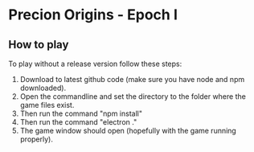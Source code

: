 # Precion Origins - Epoch I

## How to play
To play without a release version follow these steps:
1. Download to latest github code (make sure you have node and npm downloaded).
2. Open the commandline and set the directory to the folder where the game files exist.
2. Then run the command "npm install"
3. Then run the command "electron ."
4. The game window should open (hopefully with the game running properly).

